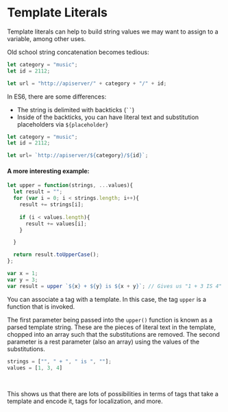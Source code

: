 # Template Literals

Template literals can help to build string values we may want to assign to a variable, among other uses.

Old school string concatenation becomes tedious:
```JavaScript
let category = "music";
let id = 2112;

let url = "http://apiserver/" + category + "/" + id;
```

In ES6, there are some differences:
* The string is delimited with backticks (` `` `)
* Inside of the backticks, you can have literal text and substitution placeholders via `${placeholder}`

```JavaScript
let category = "music";
let id = 2112;

let url= `http://apiserver/${category}/${id}`;
```

#### A more interesting example:
```JavaScript
let upper = function(strings, ...values){
  let result = "";
  for (var i = 0; i < strings.length; i++){
    result += strings[i];
    
    if (i < values.length){
      result += values[i];
    }

  }

  return result.toUpperCase();
};

var x = 1;
var y = 3;
var result = upper `${x} + ${y} is ${x + y}`; // Gives us "1 + 3 IS 4"
```

You can associate a tag with a template. In this case, the tag `upper` is a function that is invoked. 

The first parameter being passed into the `upper()` function is known as a parsed template string. These are the pieces of literal text in the template, chopped into an array such that the substitutions are removed. The second parameter is a rest parameter (also an array) using the values of the substitutions. 

```JavaScript
strings = ["", " + ", " is ", ""];
values = [1, 3, 4]
```

&nbsp;

This shows us that there are lots of possibilities in terms of tags that take a template and encode it, tags for localization, and more.
